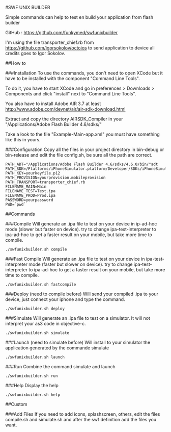 #SWF UNIX BUILDER      

Simple commands can help to test en build your application from flash builder

GitHub : https://github.com/funkymed/swfunixbuilder                 

I'm using the file transporter_chief.rb from https://github.com/igorsokolov/octoios to send application to device all credits goes to Igor Sokolov.        

##How to

###Installation
To use the commands, you don't need to open XCode but it have to be installed with the component "Command Line Tools".

To do it, you have to start XCode and go in preferences > Downloads > Components and click "install" next to "Command Line Tools".
                                                             
You also have to install Adobe AIR 3.7 at least http://www.adobe.com/devnet/air/air-sdk-download.html‎

Extract and copy the directory AIRSDK_Compiler in your "/Applications/Adobe Flash Builder 4.6/sdks/"

Take a look to the file "Example-Main-app.xml" you must have something like this in yours.

###Configuration
Copy all the files in your project directory in bin-debug or bin-release and edit the file config.sh, be sure all the path are correct.

~~~
PATH_ADT="/Applications/Adobe Flash Builder 4.6/sdks/4.6.0/bin/"adt
PATH_SDK=/Platforms/iPhoneSimulator.platform/Developer/SDKs/iPhoneSimulator6.0.sdk
PATH_KEY=yourkeyfile.p12             
PATH_PROVISION=yourprovision.mobileprovision
PATH_TRANSPORT=transporter_chief.rb
FILENAME_MAIN=Main
FILENAME_TEST=Test.ipa
FILENAME_PROD=Prod.ipa
PASSWORD=yourpassword              
PWD=`pwd`
~~~

##Commands
          
###Compile
Will generate an .ipa file to test on your device in ip-ad-hoc mode (slower but faster on device). 
try to change ipa-test-interpreter to ipa-ad-hoc to get a faster result on your mobile, but take more time to compile.
~~~
./swfunixbuilder.sh compile
~~~           
                           
###Fast Compile
Will generate an .ipa file to test on your device in ipa-test-interpreter mode (faster but slower on device). 
try to change ipa-test-interpreter to ipa-ad-hoc to get a faster result on your mobile, but take more time to compile.
~~~
./swfunixbuilder.sh fastcompile
~~~
###Deploy (need to compile before)
Will send your compiled .ipa to your device, just connect your iphone and type the command.
~~~                     
./swfunixbuilder.sh deploy
~~~

###Simulate
Will generate an .ipa file to test on a simulator. It will not interpret your as3 code in objective-c.
~~~                     
./swfunixbuilder.sh simulate
~~~                   

###Launch (need to simulate before)
Will install to your simulator the application generated by the commande simulate
~~~                     
./swfunixbuilder.sh launch
~~~

###Run
Combine the command simulate and launch
~~~                     
./swfunixbuilder.sh run
~~~

###Help
Display the help
~~~                     
./swfunixbuilder.sh help
~~~                                              

##Custom
        
###Add Files
If you need to add icons, splashscreen, others, edit the files compile.sh and simulate.sh and after the swf definition add the files you want.

